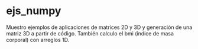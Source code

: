 # ejs_numpy
Muestro ejemplos de aplicaciones de matrices 2D y 3D y generación de una matriz 3D a partir de código. También calculo el bmi (índice de masa corporal) con arreglos 1D.
